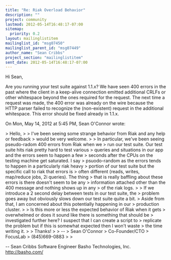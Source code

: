 ```yaml
---
title: "Re: Riak Overload Behavior"
description: ""
project: community
lastmod: 2012-05-14T16:48:17-07:00
sitemap:
  priority: 0.2
layout: mailinglistitem
mailinglist_id: "msg07450"
mailinglist_parent_id: "msg07449"
author_name: "Sean Cribbs"
project_section: "mailinglistitem"
sent_date: 2012-05-14T16:48:17-07:00
---
```



Hi Sean,

Are you running your test suite against 1.1.x? We have seen 400 errors in
the past where the client in a keep-alive connection emitted additional
CRLFs or other whitespace beyond the ones required for the request. The
next time a request was made, the 400 error was already on the wire because
the HTTP parser failed to recognize the (non-existent) request in the
additional whitespace. This error should be fixed already in 1.1.x.

On Mon, May 14, 2012 at 5:45 PM, Sean O'Connor  wrote:

&gt; Hello,
&gt;
&gt; I've been seeing some strange behavior from Riak and any help or feedback
&gt; would be very welcome.
&gt;
&gt; In particular, we've been seeing pseudo-radom 400 errors from Riak when we
&gt; run our test suite. Our test suite hits riak pretty hard to test various
&gt; queries and situations in our app and the errors seem to happen a few
&gt; seconds after the CPUs on the testing machine get saturated. I say
&gt; psuodo-random as the errors tends to happen in a particularly riak heavy
&gt; portion of our test suite but the specific call to riak that errors is
&gt; often different (reads, writes, map/reduce jobs, 2i queries). The thing
&gt; that is really baffling about these errors is there doesn't seem to be any
&gt; information attached other than the 400 message and nothing shows up in any
&gt; of the riak logs.
&gt;
&gt; If we introduce a 2 second delay between tests in our test suite, the
&gt; problem goes away but obviously slows down our test suite quite a bit.
&gt; Aside from that, I am concerned about this potentially happening in our
&gt; production cluster.
&gt;
&gt; Is this more or less the expected behavior of Riak when it gets
&gt; overwhelmed or does it sound like there is something that should be
&gt; investigated further here? I suspect that I can create a script to
&gt; replicate the problem but if this is somewhat expected then I won't waste
&gt; the time writing it.
&gt;
&gt; Thanks!
&gt;
&gt; --
&gt; Sean O'Connor
&gt; Co-Founder/CTO
&gt; FocusLab 
&gt; (845)669-0883
&gt;
&gt;

-- 
Sean Cribbs 
Software Engineer
Basho Technologies, Inc.
http://basho.com/
